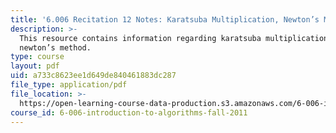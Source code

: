 ```yaml
---
title: '6.006 Recitation 12 Notes: Karatsuba Multiplication, Newton’s Method'
description: >-
  This resource contains information regarding karatsuba multiplication,
  newton’s method.
type: course
layout: pdf
uid: a733c8623ee1d649de840461883dc287
file_type: application/pdf
file_location: >-
  https://open-learning-course-data-production.s3.amazonaws.com/6-006-introduction-to-algorithms-fall-2011/a733c8623ee1d649de840461883dc287_MIT6_006F11_rec12.pdf
course_id: 6-006-introduction-to-algorithms-fall-2011
---
```

